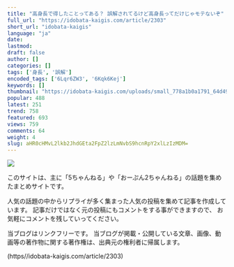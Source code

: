 ```yaml
---
title: "高身長で得したことってある？ 誤解されてるけど高身長ってだけじゃモテないぞ"
full_url: "https://idobata-kaigis.com/article/2303"
short_url: "idobata-kaigis"
language: "ja"
date: 
lastmod: 
draft: false
author: []
categories: []
tags: ['身長', '誤解']
encoded_tags: ['6Lqr6ZW3', '6Kqk6Kej']
keywords: []
thumbnail: "https://idobata-kaigis.com/uploads/small_778a1b0a1791_64d497d0ef.jpg"
popular: 488
latest: 251
trend: 758
featured: 693
views: 759
comments: 64
weight: 4
slug: aHR0cHMvL2lkb2JhdGEta2FpZ2lzLmNvbS9hcnRpY2xlLzIzMDM=
---
```


![](https://idobata-kaigis.com/uploads/small_778a1b0a1791_64d497d0ef.jpg)

<div><p class=''>このサイトは、主に「5ちゃんねる」や「おーぷん2ちゃんねる」の話題を集めたまとめサイトです。</p><p>人気の話題の中からリプライが多く集まった人気の投稿を集めて記事を作成しています。 記事だけではなく元の投稿にもコメントをする事ができますので、 お気軽にコメントを残していってください。</p><p class=''>当ブログはリンクフリーです。 当ブログが掲載・公開している文章、画像、動画等の著作物に関する著作権は、出典元の権利者に帰属します。</p></div>

(https//idobata-kaigis.com/article/2303)
